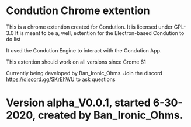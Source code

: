 # Condution Chrome extention
This is a chrome extention created for Condution. It is licensed under GPL-3.0
It is meant to be a, well, extention for the Electron-based Condution to do list

It used the Condution Engine to interact with the Condution App. 

This extention should work on all versions since Crome 61

Currently being developed by Ban_Ironic_Ohms. Join the discord https://discord.gg/SKrEhWU to ask questions

# Version alpha_V0.0.1, started 6-30-2020, created by Ban_Ironic_Ohms.